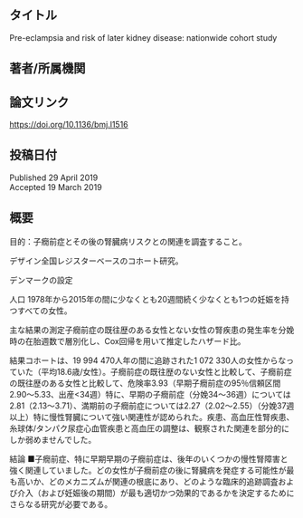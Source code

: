 ## タイトル
Pre-eclampsia and risk of later kidney disease: nationwide cohort study  

## 著者/所属機関

## 論文リンク
https://doi.org/10.1136/bmj.l1516

## 投稿日付
Published 29 April 2019  
Accepted 19 March 2019

## 概要
目的：子癇前症とその後の腎臓病リスクとの関連を調査すること。

デザイン全国レジスターベースのコホート研究。

デンマークの設定

人口 1978年から2015年の間に少なくとも20週間続く少なくとも1つの妊娠を持つすべての女性。

主な結果の測定子癇前症の既往歴のある女性とない女性の腎疾患の発生率を分娩時の在胎週数で層別化し、Cox回帰を用いて推定したハザード比。

結果コホートは、19 994 470人年の間に追跡された1 072 330人の女性からなっていた（平均18.6歳/女性）。子癇前症の既往歴のない女性と比較して、子癇前症の既往歴のある女性と比較して、危険率3.93（早期子癇前症の95％信頼区間2.90〜5.33、出産<34週）特に、早期の子癇前症（分娩34〜36週）については2.81（2.13〜3.71）、満期前の子癇前症については2.27（2.02〜2.55）（分娩37週以上）特に慢性腎臓について強い関連性が認められた。疾患、高血圧性腎疾患、糸球体/タンパク尿症心血管疾患と高血圧の調整は、観察された関連を部分的にしか弱めませんでした。

結論 ■子癇前症、特に早期早期の子癇前症は、後年のいくつかの慢性腎障害と強く関連していました。どの女性が子癇前症の後に腎臓病を発症する可能性が最も高いか、どのメカニズムが関連の根底にあり、どのような臨床的追跡調査および介入（および妊娠後の期間）が最も適切かつ効果的であるかを決定するためにさらなる研究が必要である。
